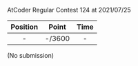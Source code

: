 AtCoder Regular Contest 124 at 2021/07/25

| Position | Point | Time |
|:---:|:---:|:---:|
| - | -/3600 | - |

(No submission)
